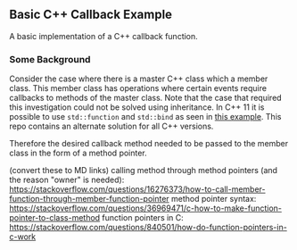 ## Basic C++ Callback Example

A basic implementation of a C++ callback function.

### Some Background

Consider the case where there is a master C++ class which a member class. This member class has operations where certain events require callbacks to methods of the master class. Note that the case that required this investigation could not be solved using inheritance. In C++ 11 it is possible to use `std::function` and `std::bind` as seen in [this example](https://stackoverflow.com/questions/14189440/c-class-member-callback-simple-examples/14189561#14189561). This repo contains an alternate solution for all C++ versions.

Therefore the desired callback method needed to be passed to the member class in the form of a method pointer.

(convert these to MD links)
calling method through method pointers (and the reason "owner" is needed):
https://stackoverflow.com/questions/16276373/how-to-call-member-function-through-member-function-pointer
method pointer syntax:
https://stackoverflow.com/questions/36969471/c-how-to-make-function-pointer-to-class-method
function pointers in C:
https://stackoverflow.com/questions/840501/how-do-function-pointers-in-c-work